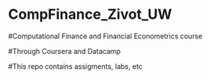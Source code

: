 CompFinance_Zivot_UW
====================

#Computational Finance and Financial Econometrics course

#Through Coursera and Datacamp

#This repo contains assigments, labs, etc